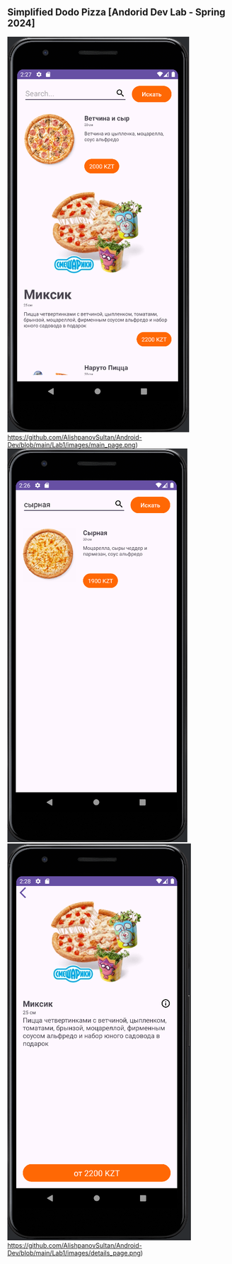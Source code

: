 Simplified Dodo Pizza [Andorid Dev Lab - Spring 2024]
-----------
![alt text](https://github.com/AlishpanovSultan/Android-Dev/blob/main/Lab1/images/main_page.png)https://github.com/AlishpanovSultan/Android-Dev/blob/main/Lab1/images/main_page.png)
![alt text](https://github.com/AlishpanovSultan/Android-Dev/blob/main/Lab1/images/search_working.png)
![alt text](https://github.com/AlishpanovSultan/Android-Dev/blob/main/Lab1/images/details_page.png)https://github.com/AlishpanovSultan/Android-Dev/blob/main/Lab1/images/details_page.png)
